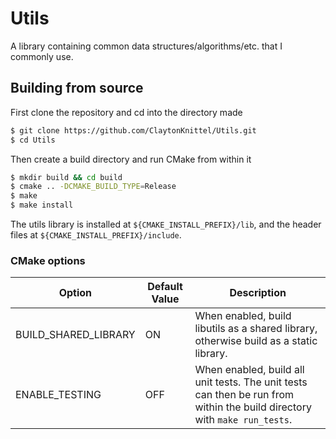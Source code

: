 # Utils

A library containing common data structures/algorithms/etc. that I commonly use.


## Building from source

First clone the repository and cd into the directory made
```bash
$ git clone https://github.com/ClaytonKnittel/Utils.git
$ cd Utils
```
Then create a build directory and run CMake from within it
```bash
$ mkdir build && cd build
$ cmake .. -DCMAKE_BUILD_TYPE=Release
$ make
$ make install
```

The utils library is installed at `${CMAKE_INSTALL_PREFIX}/lib`, and the header files at `${CMAKE_INSTALL_PREFIX}/include`.


### CMake options

| Option | Default Value | Description |
| ------ | ------------- | ----------- |
| BUILD_SHARED_LIBRARY | ON | When enabled, build libutils as a shared library, otherwise build as a static library. |
| ENABLE_TESTING | OFF | When enabled, build all unit tests. The unit tests can then be run from within the build directory with `make run_tests`. |
